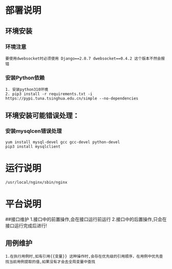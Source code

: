 # 部署说明
## 环境安装
### 环境注意
    要使用dwebsocket时必须使用 Django==2.0.7 dwebsocket==0.4.2 这个版本不然会报错
### 安装Python依赖
    1. 安装python310环境
    2. pip3 install -r requirements.txt -i https://pypi.tuna.tsinghua.edu.cn/simple --no-dependencies


## 环境安装可能错误处理：
### 安装mysqlcen错误处理
    yum install mysql-devel gcc gcc-devel python-devel
    pip3 install mysqlclient


# 运行说明
    /usr/local/nginx/sbin/nginx



# 平台说明
##接口维护
    1.接口中的前置操作,会在接口运行前运行
    2.接口中的后置操作,只会在接口运行完成后进行!

## 用例维护
    1.在执行用例时,如有引用{{变量}} 这种操作时,会存在优先级的引用顺序，在用例中优先查找当前用例提取的值,如果没有才会去全局变量中查找